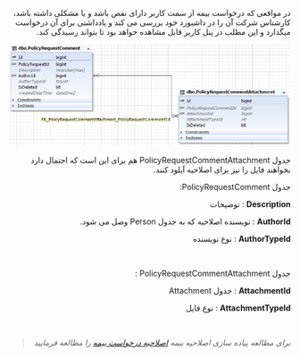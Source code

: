 <div align="right" dir="rtl">


در مواقعی که درخواست بیمه از سمت کاربر دارای نقص باشد و یا مشکلی داشته باشد، کارشناس شرکت آن را در داشبورد خود بررسی می کند و یادداشتی برای آن درخواست میگذارد و این مطلب در پنل کاربر قابل مشاهده خواهد بود تا بتواند رسیدگی کند.

![](Comment.PNG)

جدول PolicyRequestCommentAttachment هم برای این است که احتمال دارد بخواهند فایل را نیز برای اصلاحیه آپلود کنند.

جدول PolicyRequestComment: 

**Description** : توضیحات 

**AuthorId** : نویسنده اصلاحیه که به جدول Person وصل می شود.

**AuthorTypeId** : نوع نویسنده 



<br>


جدول PolicyRequestCommentAttachment :

**AttachmentId** : جدول Attachment

**AttachmentTypeId** : نوع فایل


<br>


> *برای مطالعه پیاده سازی اصلاحیه بیمه [اصلاحیه درخواست بیمه](./PolicyRequestCommentBussiness.md) را مطالعه فرمایید*


</div>